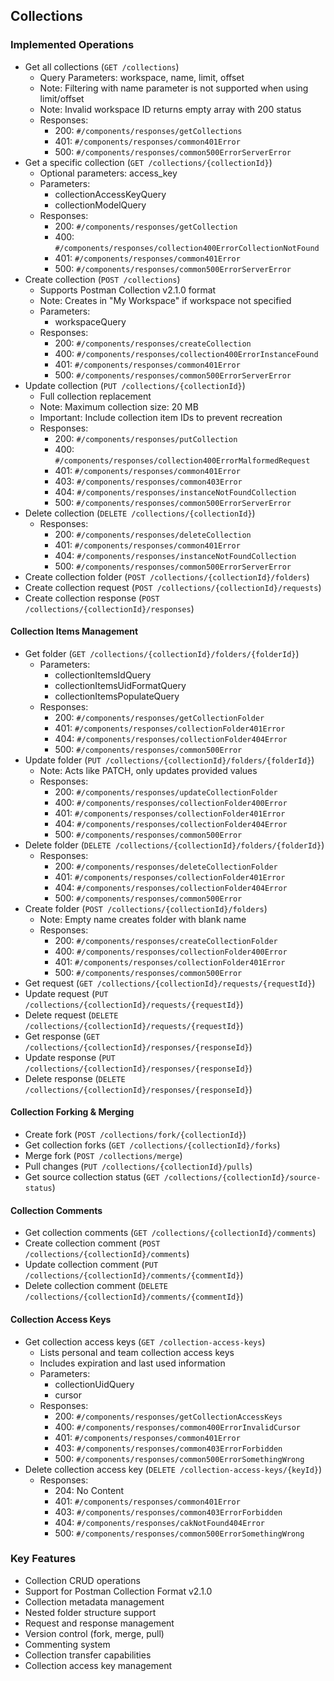 ## Collections

### Implemented Operations
- Get all collections (`GET /collections`)
  - Query Parameters: workspace, name, limit, offset
  - Note: Filtering with name parameter is not supported when using limit/offset
  - Note: Invalid workspace ID returns empty array with 200 status
  - Responses:
    - 200: `#/components/responses/getCollections`
    - 401: `#/components/responses/common401Error`
    - 500: `#/components/responses/common500ErrorServerError`
- Get a specific collection (`GET /collections/{collectionId}`)
  - Optional parameters: access_key
  - Parameters:
    - collectionAccessKeyQuery
    - collectionModelQuery
  - Responses:
    - 200: `#/components/responses/getCollection`
    - 400: `#/components/responses/collection400ErrorCollectionNotFound`
    - 401: `#/components/responses/common401Error`
    - 500: `#/components/responses/common500ErrorServerError`
- Create collection (`POST /collections`)
  - Supports Postman Collection v2.1.0 format
  - Note: Creates in "My Workspace" if workspace not specified
  - Parameters:
    - workspaceQuery
  - Responses:
    - 200: `#/components/responses/createCollection`
    - 400: `#/components/responses/collection400ErrorInstanceFound`
    - 401: `#/components/responses/common401Error`
    - 500: `#/components/responses/common500ErrorServerError`
- Update collection (`PUT /collections/{collectionId}`)
  - Full collection replacement
  - Note: Maximum collection size: 20 MB
  - Important: Include collection item IDs to prevent recreation
  - Responses:
    - 200: `#/components/responses/putCollection`
    - 400: `#/components/responses/collection400ErrorMalformedRequest`
    - 401: `#/components/responses/common401Error`
    - 403: `#/components/responses/common403Error`
    - 404: `#/components/responses/instanceNotFoundCollection`
    - 500: `#/components/responses/common500ErrorServerError`
- Delete collection (`DELETE /collections/{collectionId}`)
  - Responses:
    - 200: `#/components/responses/deleteCollection`
    - 401: `#/components/responses/common401Error`
    - 404: `#/components/responses/instanceNotFoundCollection`
    - 500: `#/components/responses/common500ErrorServerError`
- Create collection folder (`POST /collections/{collectionId}/folders`)
- Create collection request (`POST /collections/{collectionId}/requests`)
- Create collection response (`POST /collections/{collectionId}/responses`)

#### Collection Items Management
- Get folder (`GET /collections/{collectionId}/folders/{folderId}`)
  - Parameters:
    - collectionItemsIdQuery
    - collectionItemsUidFormatQuery
    - collectionItemsPopulateQuery
  - Responses:
    - 200: `#/components/responses/getCollectionFolder`
    - 401: `#/components/responses/collectionFolder401Error`
    - 404: `#/components/responses/collectionFolder404Error`
    - 500: `#/components/responses/common500Error`
- Update folder (`PUT /collections/{collectionId}/folders/{folderId}`)
  - Note: Acts like PATCH, only updates provided values
  - Responses:
    - 200: `#/components/responses/updateCollectionFolder`
    - 400: `#/components/responses/collectionFolder400Error`
    - 401: `#/components/responses/collectionFolder401Error`
    - 404: `#/components/responses/collectionFolder404Error`
    - 500: `#/components/responses/common500Error`
- Delete folder (`DELETE /collections/{collectionId}/folders/{folderId}`)
  - Responses:
    - 200: `#/components/responses/deleteCollectionFolder`
    - 401: `#/components/responses/collectionFolder401Error`
    - 404: `#/components/responses/collectionFolder404Error`
    - 500: `#/components/responses/common500Error`
- Create folder (`POST /collections/{collectionId}/folders`)
  - Note: Empty name creates folder with blank name
  - Responses:
    - 200: `#/components/responses/createCollectionFolder`
    - 400: `#/components/responses/collectionFolder400Error`
    - 401: `#/components/responses/collectionFolder401Error`
    - 500: `#/components/responses/common500Error`
- Get request (`GET /collections/{collectionId}/requests/{requestId}`)
- Update request (`PUT /collections/{collectionId}/requests/{requestId}`)
- Delete request (`DELETE /collections/{collectionId}/requests/{requestId}`)
- Get response (`GET /collections/{collectionId}/responses/{responseId}`)
- Update response (`PUT /collections/{collectionId}/responses/{responseId}`)
- Delete response (`DELETE /collections/{collectionId}/responses/{responseId}`)

#### Collection Forking & Merging
- Create fork (`POST /collections/fork/{collectionId}`)
- Get collection forks (`GET /collections/{collectionId}/forks`)
- Merge fork (`POST /collections/merge`)
- Pull changes (`PUT /collections/{collectionId}/pulls`)
- Get source collection status (`GET /collections/{collectionId}/source-status`)

#### Collection Comments
- Get collection comments (`GET /collections/{collectionId}/comments`)
- Create collection comment (`POST /collections/{collectionId}/comments`)
- Update collection comment (`PUT /collections/{collectionId}/comments/{commentId}`)
- Delete collection comment (`DELETE /collections/{collectionId}/comments/{commentId}`)

#### Collection Access Keys
- Get collection access keys (`GET /collection-access-keys`)
  - Lists personal and team collection access keys
  - Includes expiration and last used information
  - Parameters:
    - collectionUidQuery
    - cursor
  - Responses:
    - 200: `#/components/responses/getCollectionAccessKeys`
    - 400: `#/components/responses/common400ErrorInvalidCursor`
    - 401: `#/components/responses/common401Error`
    - 403: `#/components/responses/common403ErrorForbidden`
    - 500: `#/components/responses/common500ErrorSomethingWrong`
- Delete collection access key (`DELETE /collection-access-keys/{keyId}`)
  - Responses:
    - 204: No Content
    - 401: `#/components/responses/common401Error`
    - 403: `#/components/responses/common403ErrorForbidden`
    - 404: `#/components/responses/cakNotFound404Error`
    - 500: `#/components/responses/common500ErrorSomethingWrong`

### Key Features
- Collection CRUD operations
- Support for Postman Collection Format v2.1.0
- Collection metadata management
- Nested folder structure support
- Request and response management
- Version control (fork, merge, pull)
- Commenting system
- Collection transfer capabilities
- Collection access key management
